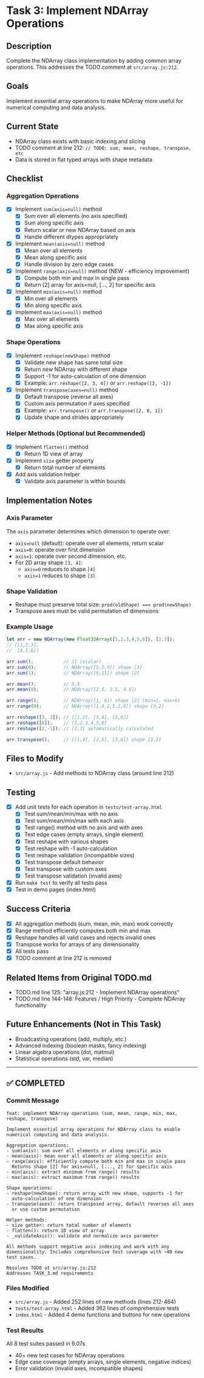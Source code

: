 # Task 3: Implement NDArray Operations

## Description
Complete the NDArray class implementation by adding common array operations. This addresses the TODO comment at `src/array.js:212`.

## Goals
Implement essential array operations to make NDArray more useful for numerical computing and data analysis.

## Current State
- NDArray class exists with basic indexing and slicing
- TODO comment at line 212: `// TODO: sum, mean, reshape, transpose, etc`
- Data is stored in flat typed arrays with shape metadata

## Checklist

### Aggregation Operations
- [x] Implement `sum(axis=null)` method
  - [x] Sum over all elements (no axis specified)
  - [x] Sum along specific axis
  - [x] Return scalar or new NDArray based on axis
  - [x] Handle different dtypes appropriately
- [x] Implement `mean(axis=null)` method
  - [x] Mean over all elements
  - [x] Mean along specific axis
  - [x] Handle division by zero edge cases
- [x] Implement `range(axis=null)` method (NEW - efficiency improvement)
  - [x] Compute both min and max in single pass
  - [x] Return [2] array for axis=null, [..., 2] for specific axis
- [x] Implement `min(axis=null)` method
  - [x] Min over all elements
  - [x] Min along specific axis
- [x] Implement `max(axis=null)` method
  - [x] Max over all elements
  - [x] Max along specific axis

### Shape Operations
- [x] Implement `reshape(newShape)` method
  - [x] Validate new shape has same total size
  - [x] Return new NDArray with different shape
  - [x] Support -1 for auto-calculation of one dimension
  - [x] Example: `arr.reshape([2, 3, 4])` or `arr.reshape([2, -1])`
- [x] Implement `transpose(axes=null)` method
  - [x] Default transpose (reverse all axes)
  - [x] Custom axis permutation if axes specified
  - [x] Example: `arr.transpose()` or `arr.transpose([2, 0, 1])`
  - [x] Update shape and strides appropriately

### Helper Methods (Optional but Recommended)
- [x] Implement `flatten()` method
  - [x] Return 1D view of array
- [x] Implement `size` getter property
  - [x] Return total number of elements
- [x] Add axis validation helper
  - [x] Validate axis parameter is within bounds

## Implementation Notes

### Axis Parameter
The `axis` parameter determines which dimension to operate over:
- `axis=null` (default): operate over all elements, return scalar
- `axis=0`: operate over first dimension
- `axis=1`: operate over second dimension, etc.
- For 2D array shape `[3, 4]`:
  - `axis=0` reduces to shape `[4]`
  - `axis=1` reduces to shape `[3]`

### Shape Validation
- Reshape must preserve total size: `prod(oldShape) === prod(newShape)`
- Transpose axes must be valid permutation of dimensions

### Example Usage
```javascript
let arr = new NDArray(new Float32Array([1,2,3,4,5,6]), [2,3]);
// [[1,2,3],
//  [4,5,6]]

arr.sum();           // 21 (scalar)
arr.sum(0);          // NDArray([5,7,9]) shape [3]
arr.sum(1);          // NDArray([6,15]) shape [2]

arr.mean();          // 3.5
arr.mean(0);         // NDArray([2.5, 3.5, 4.5])

arr.range();         // NDArray([1, 6]) shape [2] (min=1, max=6)
arr.range(0);        // NDArray([1,4,2,5,3,6]) shape [3,2]

arr.reshape([3, 2]); // [[1,2], [3,4], [5,6]]
arr.reshape([6]);    // [1,2,3,4,5,6]
arr.reshape([2,-1]); // [2,3] automatically calculated

arr.transpose();     // [[1,4], [2,5], [3,6]] shape [3,2]
```

## Files to Modify
- `src/array.js` - Add methods to NDArray class (around line 212)

## Testing
- [x] Add unit tests for each operation in `tests/test-array.html`
  - [x] Test sum/mean/min/max with no axis
  - [x] Test sum/mean/min/max with each axis
  - [x] Test range() method with no axis and with axes
  - [x] Test edge cases (empty arrays, single element)
  - [x] Test reshape with various shapes
  - [x] Test reshape with -1 auto-calculation
  - [x] Test reshape validation (incompatible sizes)
  - [x] Test transpose default behavior
  - [x] Test transpose with custom axes
  - [x] Test transpose validation (invalid axes)
- [x] Run `make test` to verify all tests pass
- [x] Test in demo pages (index.html)

## Success Criteria
- [x] All aggregation methods (sum, mean, min, max) work correctly
- [x] Range method efficiently computes both min and max
- [x] Reshape handles all valid cases and rejects invalid ones
- [x] Transpose works for arrays of any dimensionality
- [x] All tests pass
- [x] TODO comment at line 212 is removed

## Related Items from Original TODO.md
- TODO.md line 125: "array.js:212 - Implement NDArray operations"
- TODO.md line 144-148: Features / High Priority - Complete NDArray functionality

## Future Enhancements (Not in This Task)
- Broadcasting operations (add, multiply, etc.)
- Advanced indexing (boolean masks, fancy indexing)
- Linear algebra operations (dot, matmul)
- Statistical operations (std, var, median)

---

## ✅ COMPLETED

### Commit Message
```
feat: implement NDArray operations (sum, mean, range, min, max, reshape, transpose)

Implement essential array operations for NDArray class to enable
numerical computing and data analysis.

Aggregation operations:
- sum(axis): sum over all elements or along specific axis
- mean(axis): mean over all elements or along specific axis
- range(axis): efficiently compute both min and max in single pass
  Returns shape [2] for axis=null, [..., 2] for specific axis
- min(axis): extract minimum from range() results
- max(axis): extract maximum from range() results

Shape operations:
- reshape(newShape): return array with new shape, supports -1 for
  auto-calculation of one dimension
- transpose(axes): return transposed array, default reverses all axes
  or use custom permutation

Helper methods:
- size getter: return total number of elements
- flatten(): return 1D view of array
- _validateAxis(): validate and normalize axis parameter

All methods support negative axis indexing and work with any
dimensionality. Includes comprehensive test coverage with ~40 new
test cases.

Resolves TODO at src/array.js:212
Addresses TASK_3.md requirements
```

### Files Modified
- `src/array.js` - Added 252 lines of new methods (lines 212-464)
- `tests/test-array.html` - Added 362 lines of comprehensive tests
- `index.html` - Added 4 demo functions and buttons for new operations

### Test Results
All 8 test suites passed in 9.07s
- 40+ new test cases for NDArray operations
- Edge case coverage (empty arrays, single elements, negative indices)
- Error validation (invalid axes, incompatible shapes)
